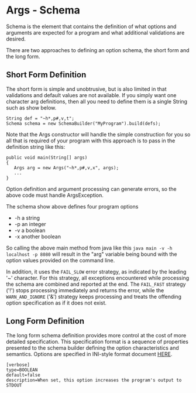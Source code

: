 # Args - Schema

Schema is the element that contains the definition of what options and arguments are expected
for a program and what additional validations are desired.

There are two approaches to defining an option schema, the short form and the long form.

## Short Form Definition
The short form is simple and unobtrusive, but is also limited in that validations and
default values are not available. If you simply want one character arg definitions, then
all you need to define them is a single String such as show below.

```
String def = "~h*,p#,v,t";
Schema schema = new SchemaBuilder("MyProgram").build(defs);
```

Note that the Args constructor will handle the simple construction for you so
all that is required of your program with this approach is to pass in the definition
string like this:

```
public void main(String[] args) 
{
   Args arg = new Args("~h*,p#,v,x", args);
   ...
}
```

Option definition and argument processing can generate errors, so the above code must
handle ArgsException. 


The schema show above defines four program options
* -h a string
* -p an integer
* -v a boolean
* -x another boolean

So calling the above main method from java like this `java main -v -h localhost -p 8080`
will result in the "arg" variable being bound with the option values provided on the command line.

In addition, it uses the `FAIL_SLOW` error strategy, as indicated by the leading '~' character.
For this strategy, all exceptions encountered while processing the schema are combined and 
reported at the end. The `FAIL_FAST` strategy ('!') stops processing immediately and returns the
error, while the `WARN_AND_IGNORE` ('&') strategy keeps processing and treats the offending 
option specification as if it does not exist.

## Long Form Definition
The long form schema definition provides more control at the cost of more detailed specification.
This specification format is a sequence of properties presented to the schema builder 
defining the option characteristics and semantics. Options are specified in INI-style format
document [HERE](PROPERTY_FORMAT.md).

```
[verbose]
type=BOOLEAN
default=false
description=When set, this option increases the program's output to STDOUT
```
